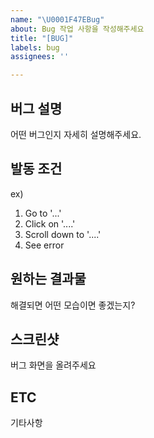 ```yaml
---
name: "\U0001F47EBug"
about: Bug 작업 사항을 작성해주세요
title: "[BUG]"
labels: bug
assignees: ''

---
```


## 버그 설명
어떤 버그인지 자세히 설명해주세요.

## 발동 조건
ex)
1. Go to '...'
2. Click on '....'
3. Scroll down to '....'
4. See error

## 원하는 결과물
해결되면 어떤 모습이면 좋겠는지?

## 스크린샷
버그 화면을 올려주세요

## ETC
기타사항
